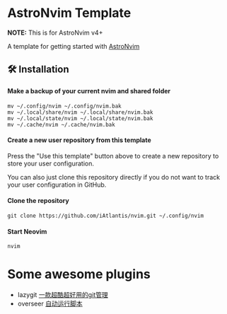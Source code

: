 # AstroNvim Template

**NOTE:** This is for AstroNvim v4+

A template for getting started with [AstroNvim](https://github.com/AstroNvim/AstroNvim)

## 🛠️ Installation

#### Make a backup of your current nvim and shared folder

```shell
mv ~/.config/nvim ~/.config/nvim.bak
mv ~/.local/share/nvim ~/.local/share/nvim.bak
mv ~/.local/state/nvim ~/.local/state/nvim.bak
mv ~/.cache/nvim ~/.cache/nvim.bak
```

#### Create a new user repository from this template

Press the "Use this template" button above to create a new repository to store your user configuration.

You can also just clone this repository directly if you do not want to track your user configuration in GitHub.

#### Clone the repository

```shell
git clone https://github.com/iAtlantis/nvim.git ~/.config/nvim
```

#### Start Neovim

```shell
nvim
```

# Some awesome plugins
- lazygit [一款超酷超好用的git管理](https://github.com/kdheepak/lazygit.nvim)
- overseer [自动运行脚本](https://github.com/stevearc/overseer.nvim)
